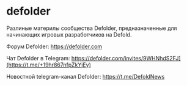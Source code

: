 # defolder
Разлиные материлы сообщества Defolder, предназначенные для начинающих игровых разработчиков на Defold.

Форум Defolder: https://defolder.com 

Чат Defolder в Telegram: https://defolder.com/invites/9WHNhdS2FJ](https://t.me/+19hr867nfpZkYjEy)  

Новостной telegram-канал Defolder: https://t.me/DefoldNews  
